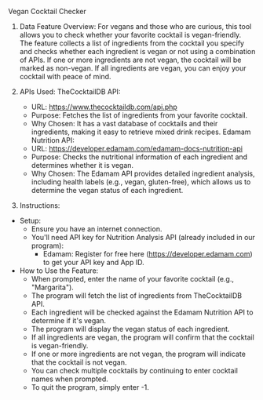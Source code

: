 Vegan Cocktail Checker

1. Data Feature Overview:
For vegans and those who are curious, this tool allows you to check whether your favorite cocktail is vegan-friendly. The feature collects a list of ingredients from the cocktail you specify and checks whether each ingredient is vegan or not using a combination of APIs. If one or more ingredients are not vegan, the cocktail will be marked as non-vegan. If all ingredients are vegan, you can enjoy your cocktail with peace of mind.

2. APIs Used:
  TheCocktailDB API:
    - URL: https://www.thecocktaildb.com/api.php
    - Purpose: Fetches the list of ingredients from your favorite cocktail.
    - Why Chosen: It has a vast database of cocktails and their ingredients, making it easy to retrieve mixed drink recipes.
  Edamam Nutrition API:
    - URL: https://developer.edamam.com/edamam-docs-nutrition-api
    - Purpose: Checks the nutritional information of each ingredient and determines whether it is vegan.
    - Why Chosen: The Edamam API provides detailed ingredient analysis, including health labels (e.g., vegan, gluten-free), which allows us to determine the vegan status of each ingredient.

3. Instructions:
  - Setup:
      - Ensure you have an internet connection.
      - You'll need API key for Nutrition Analysis API (already included in our program):
          - Edamam: Register for free here (https://developer.edamam.com) to get your API key and App ID.
  - How to Use the Feature:
      - When prompted, enter the name of your favorite cocktail (e.g., "Margarita").
      - The program will fetch the list of ingredients from TheCocktailDB API.
      - Each ingredient will be checked against the Edamam Nutrition API to determine if it's vegan.
      - The program will display the vegan status of each ingredient.
      - If all ingredients are vegan, the program will confirm that the cocktail is vegan-friendly.
      - If one or more ingredients are not vegan, the program will indicate that the cocktail is not vegan.
      - You can check multiple cocktails by continuing to enter cocktail names when prompted.
      - To quit the program, simply enter -1.
